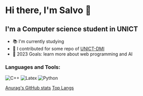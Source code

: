 # Hi there, I'm Salvo 👋

## I'm a Computer science student in UNICT
- 📚 I'm currently studying 
- 👯 I contributed for some repo of [UNICT-DMI](https://github.com/UNICT-DMI)
- 🥅 2023 Goals: learn more about web programming and AI

### Languages and Tools:
![C++](https://img.shields.io/badge/C%2B%2B-00599C?style=for-the-badge&logo=c%2B%2B&logoColor=white)
![Latex](https://img.shields.io/badge/LaTeX-47A141?style=for-the-badge&logo=LaTeX&logoColor=white)
![Python](https://img.shields.io/badge/Python-FFD43B?style=for-the-badge&logo=python&logoColor=blue)
<!---
[<img align="left" alt="Visual Studio Code" width="26px" src="https://cdn.jsdelivr.net/gh/devicons/devicon/icons/vscode/vscode-original.svg" style="padding-right:10px;" />][webdevplaylist]
[<img align="left" alt="MySQL" width="26px" src="https://cdn.jsdelivr.net/gh/devicons/devicon/icons/mysql/mysql-original.svg" style="padding-right:10px;" />][webdevplaylist]
[<img align="left" alt="Git" width="26px" src="https://cdn.jsdelivr.net/gh/devicons/devicon/icons/git/git-original.svg" style="padding-right:10px;" />][webdevplaylist]
[<img align="left" alt="GitHub" width="26px" src="https://user-images.githubusercontent.com/3369400/139447912-e0f43f33-6d9f-45f8-be46-2df5bbc91289.png" style="padding-right:10px;" />][webdevplaylist]
[<img align="left" alt="C++" width="26px" src="https://cdn.jsdelivr.net/npm/simple-icons@v8/icons/cplusplus.svg" style="padding-right:10px;" />][webdevplaylist]
[<img align="left" alt="Python" width="26px" src="https://cdn.jsdelivr.net/npm/simple-icons@v8/icons/python.svg" style="padding-right:10px;" />][webdevplaylist]
--->

[Anurag's GitHub stats](https://github-readme-stats-salvo-polizzi.vercel.app/api?username=salvo-polizzi)
[Top Langs](https://github-readme-stats-salvo-polizzi.vercel.app/api/top-langs/?username=salvo-polizzi)
<!---
salvo-polizzi/salvo-polizzi is a ✨ special ✨ repository because its `README.md` (this file) appears on your GitHub profile.
You can click the Preview link to take a look at your changes.
--->
